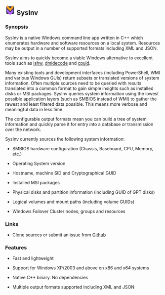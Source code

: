 ## ![SysInv Logo](SysInv-Icon-32x32.png) SysInv

### Synopsis

SysInv is a native Windows command line app written in C++ which enumerates hardware and software resources on a local system.
Resources may be output in a number of supported formats including XML and JSON.

SysInv aims to quickly become a viable Windows alternative to excellent tools such as [lshw](http://ezix.org/project/wiki/HardwareLiSter), [dmidecode](http://www.nongnu.org/dmidecode/) and [cpuid](http://www.etallen.com/cpuid.html).

Many existing tools and development interfaces (including PowerShell, WMI and various Windows GUIs) return subsets or translated versions of system information. Often multiple sources need to be queried with results translated into a common format to gain simple insights such as installed disks or MSI packages. SysInv queries system information using the lowest possible application layers (such as SMBIOS instead of WMI) to gather the rawest and least filtered data possible. This means more verbose and meaningful data in less time.

The configurable output formats mean you can build a tree of system information and quickly parse it for entry into a database or transmission over the network.

SysInv currently sources the following system information:

* SMBIOS hardware configuration (Chassis, Baseboard, CPU, Memory, etc.)

* Operating System version

* Hostname, machine SID and Cryptographical GUID

* Installed MSI packages

* Physical disks and partition information (including GUID of GPT disks)

* Logical volumes and mount paths (including volume GUIDs)

* Windows Failover Cluster nodes, groups and resources

### Links

* Clone sources or submit an issue from [Github](https://github.com/cavaliercoder/sysinv)
  
### Features

* Fast and lightweight

* Support for Windows XP/2003 and above on x86 and x64 systems

* Native C++ binary. No dependencies

* Multiple output formats supported including XML and JSON